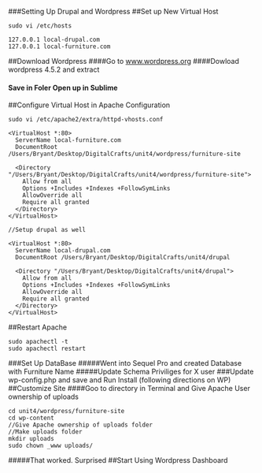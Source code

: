 ###Setting Up Drupal and Wordpress
##Set up New Virtual Host
```
sudo vi /etc/hosts

127.0.0.1 local-drupal.com
127.0.0.1 local-furniture.com
```
##Download Wordpress
####Go to www.wordpress.org
####Dowload wordpress 4.5.2 and extract
#### Save in Foler Open up in Sublime
##Configure Virtual Host in Apache Configuration
```
sudo vi /etc/apache2/extra/httpd-vhosts.conf

<VirtualHost *:80>
  ServerName local-furniture.com
  DocumentRoot /Users/Bryant/Desktop/DigitalCrafts/unit4/wordpress/furniture-site

  <Directory "/Users/Bryant/Desktop/DigitalCrafts/unit4/wordpress/furniture-site">
    Allow from all
    Options +Includes +Indexes +FollowSymLinks
    AllowOverride all
    Require all granted
  </Directory>
</VirtualHost>

//Setup drupal as well

<VirtualHost *:80>
  ServerName local-drupal.com
  DocumentRoot /Users/Bryant/Desktop/DigitalCrafts/unit4/drupal

  <Directory "/Users/Bryant/Desktop/DigitalCrafts/unit4/drupal">
    Allow from all
    Options +Includes +Indexes +FollowSymLinks
    AllowOverride all
    Require all granted
  </Directory>
</VirtualHost>
```
##Restart Apache
```
sudo apachectl -t
sudo apachectl restart
```
###Set Up DataBase 
#####Went into Sequel Pro and created Database with Furniture Name
#####Update Schema Priviliges for X user
###Update wp-config.php and save and Run Install (following directions on WP)
##Customize Site
####Goo to directory in Terminal and Give Apache User ownership of uploads
```
cd unit4/wordpress/furniture-site
cd wp-content
//Give Apache ownership of uploads folder
//Make uploads folder
mkdir uploads
sudo chown _www uploads/
```
#####That worked. Surprised
##Start Using Wordpress Dashboard



